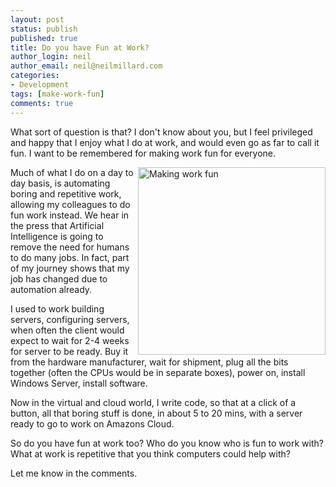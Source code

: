 ```yaml
---
layout: post
status: publish
published: true
title: Do you have Fun at Work?
author_login: neil
author_email: neil@neilmillard.com
categories:
- Development
tags: [make-work-fun]
comments: true
---
```

What sort of question is that? I don't know about you, but I feel privileged and happy that I enjoy what I do at work, and would even go as far to call it fun.
I want to be remembered for making work fun for everyone. 

<img style="width:300px;height:300px" align="right" src="{{ site.url }}/public/img/make-work-fun.jpg" alt="Making work fun" />
Much of what I do on a day to day basis, is automating boring and repetitive work, allowing my colleagues to do fun work instead.
We hear in the press that Artificial Intelligence is going to remove the need for humans to do many jobs. In fact, part of my journey shows that my job has changed due to automation already.

I used to work building servers, configuring servers, when often the client would expect to wait for 2-4 weeks for server to be ready. 
Buy it from the hardware manufacturer, wait for shipment, plug all the bits together (often the CPUs would be in separate boxes), power on, install Windows Server, install software.

Now in the virtual and cloud world, I write code, so that at a click of a button, all that boring stuff is done, in about 5 to 20 mins, with a server ready to go to work on Amazons Cloud.

So do you have fun at work too? Who do you know who is fun to work with? 
What at work is repetitive that you think computers could help with? 

Let me know in the comments.
